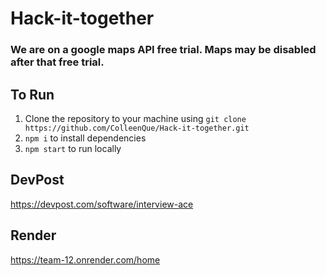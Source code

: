 # Hack-it-together 
### We are on a google maps API free trial. Maps may be disabled after that free trial.

## To Run
1. Clone the repository to your machine using `git clone https://github.com/ColleenQue/Hack-it-together.git`
2.  `npm i` to install dependencies
3.  `npm start` to run locally

## DevPost
https://devpost.com/software/interview-ace 
 
## Render
https://team-12.onrender.com/home 
